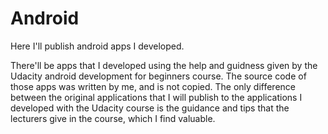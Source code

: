 # Android
Here I'll publish android apps I developed.

There'll be apps that I developed using the help and guidness given by the Udacity android development for beginners course.
The source code of those apps was written by me, and is not copied.
The only difference between the original applications that I will publish to the applications I developed with the Udacity course is the guidance and tips that the lecturers give in the course, which I find valuable.


